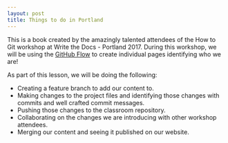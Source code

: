 ```yaml
---
layout: post
title: Things to do in Portland
---
```


This is a book created by the amazingly talented attendees of the How to Git workshop at Write the Docs - Portland 2017. During this workshop, we will be using the [GitHub Flow](https://guides.github.com/introduction/flow/) to create individual pages identifying who we are!

As part of this lesson, we will be doing the following:

- Creating a feature branch to add our content to.
- Making changes to the project files and identifying those changes with commits and well crafted commit messages.
- Pushing those changes to the classroom repository.
- Collaborating on the changes we are introducing with other workshop attendees.
- Merging our content and seeing it published on our website.
